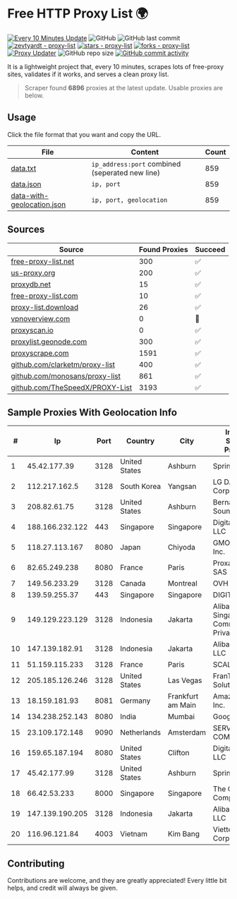 
# Free HTTP Proxy List 🌍

[![Every 10 Minutes Update](https://github.com/mertguvencli/http-proxy-list/actions/workflows/main.yml/badge.svg?branch=main)](https://github.com/mertguvencli/http-proxy-list/actions/workflows/main.yml)
![GitHub](https://img.shields.io/github/license/mertguvencli/http-proxy-list)
![GitHub last commit](https://img.shields.io/github/last-commit/mertguvencli/http-proxy-list)
[![zevtyardt - proxy-list](https://img.shields.io/static/v1?label=zevtyardt&message=proxy-list&color=blue&logo=github)](https://github.com/zevtyardt/proxy-list "Go to GitHub repo")
[![stars - proxy-list](https://img.shields.io/github/stars/zevtyardt/proxy-list?style=social)](https://github.com/zevtyardt/proxy-list)
[![forks - proxy-list](https://img.shields.io/github/forks/zevtyardt/proxy-list?style=social)](https://github.com/zevtyardt/proxy-list)
[![Proxy Updater](https://github.com/zevtyardt/proxy-list/workflows/Proxy%20Updater/badge.svg)](https://github.com/zevtyardt/proxy-list/actions?query=workflow:"Proxy+Updater")
![GitHub repo size](https://img.shields.io/github/repo-size/zevtyardt/proxy-list)
[![GitHub commit activity](https://img.shields.io/github/commit-activity/m/zevtyardt/proxy-list?logo=commits)](https://github.com/zevtyardt/proxy-list/commits/main)

It is a lightweight project that, every 10 minutes, scrapes lots of free-proxy sites, validates if it works, and serves a clean proxy list.

> Scraper found **6896** proxies at the latest update. Usable proxies are below.

## Usage

Click the file format that you want and copy the URL.

|File|Content|Count|
|----|-------|-----|
|[data.txt](https://raw.githubusercontent.com/mertguvencli/http-proxy-list/main/proxy-list/data.txt)|`ip_address:port` combined (seperated new line)|859|
|[data.json](https://raw.githubusercontent.com/mertguvencli/http-proxy-list/main/proxy-list/data.json)|`ip, port`|859|
|[data-with-geolocation.json](https://raw.githubusercontent.com/mertguvencli/http-proxy-list/main/proxy-list/data-with-geolocation.json)|`ip, port, geolocation`|859|

## Sources

|Source|Found Proxies|Succeed|
|------|-------------|-------|
|[free-proxy-list.net](https://free-proxy-list.net)|300|✅|
|[us-proxy.org](https://www.us-proxy.org)|200|✅|
|[proxydb.net](http://proxydb.net)|15|✅|
|[free-proxy-list.com](https://free-proxy-list.com/?page=&port=&type%5B%5D=http&type%5B%5D=https&up_time=0&search=Search)|10|✅|
|[proxy-list.download](https://www.proxy-list.download/HTTP)|26|✅|
|[vpnoverview.com](https://vpnoverview.com/privacy/anonymous-browsing/free-proxy-servers)|0|🚫|
|[proxyscan.io](https://www.proxyscan.io)|0|✅|
|[proxylist.geonode.com](https://proxylist.geonode.com/api/proxy-list?limit=300&page=1&sort_by=lastChecked&sort_type=desc&protocols=http,https)|300|✅|
|[proxyscrape.com](https://api.proxyscrape.com/v2/?request=displayproxies&protocol=http&timeout=10000&country=all&ssl=all&anonymity=all)|1591|✅|
|[github.com/clarketm/proxy-list](https://raw.githubusercontent.com/clarketm/proxy-list/master/proxy-list-raw.txt)|400|✅|
|[github.com/monosans/proxy-list](https://raw.githubusercontent.com/monosans/proxy-list/main/proxies/http.txt)|861|✅|
|[github.com/TheSpeedX/PROXY-List](https://raw.githubusercontent.com/TheSpeedX/PROXY-List/master/http.txt)|3193|✅|


## Sample Proxies With Geolocation Info

|#|Ip|Port|Country|City|Internet Service Provider|
|-|--|----|-------|----|-------------------------|
|1|45.42.177.39|3128|United States|Ashburn|Sprint|
|2|112.217.162.5|3128|South Korea|Yangsan|LG DACOM Corporation|
|3|208.82.61.75|3128|United States|Ashburn|Bernardi Sounds|
|4|188.166.232.122|443|Singapore|Singapore|DigitalOcean, LLC|
|5|118.27.113.167|8080|Japan|Chiyoda|GMO Internet, Inc.|
|6|82.65.249.238|8080|France|Paris|Proxad / Free SAS|
|7|149.56.233.29|3128|Canada|Montreal|OVH Hosting|
|8|139.59.255.37|443|Singapore|Singapore|DIGITALOCEAN|
|9|149.129.223.129|3128|Indonesia|Jakarta|Alibaba.com Singapore E-Commerce Private Limited|
|10|147.139.182.91|3128|Indonesia|Jakarta|Alibaba.com LLC|
|11|51.159.115.233|3128|France|Paris|SCALEWAY|
|12|205.185.126.246|3128|United States|Las Vegas|FranTech Solutions|
|13|18.159.181.93|8081|Germany|Frankfurt am Main|Amazon.com, Inc.|
|14|134.238.252.143|8080|India|Mumbai|Google LLC|
|15|23.109.172.148|9090|Netherlands|Amsterdam|SERVERS-COM|
|16|159.65.187.194|8080|United States|Clifton|DigitalOcean, LLC|
|17|45.42.177.99|3128|United States|Ashburn|Sprint|
|18|66.42.53.233|8000|Singapore|Singapore|The Constant Company|
|19|147.139.190.205|3128|Indonesia|Jakarta|Alibaba.com LLC|
|20|116.96.121.84|4003|Vietnam|Kim Bang|Viettel Corporation|



## Contributing

Contributions are welcome, and they are greatly appreciated! Every
little bit helps, and credit will always be given.

